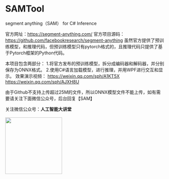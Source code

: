 # SAMTool
segment anything（SAM） for C# Inference

官方网址：https://segment-anything.com/
官方项目源码：https://github.com/facebookresearch/segment-anything
虽然官方提供了预训练模型，和推理代码，但预训练模型只有pytorch格式的，且推理代码只提供了基于Pytorch框架的Python代码。

本项目包含两部分：
1.将官方发布的预训练模型，拆分成编码器和解码器，并分别保存为ONNX格式。
2.使用C#语言加载模型，进行推理，并用WPF进行交互和显示。
效果演示视频：
https://weixin.qq.com/sph/A1KT5X
https://weixin.qq.com/sph/AJXH8U

由于Github不支持上传超过25M的文件，所以ONNX模型文件不能上传，如有需要请关注下面微信公众号，后台回复【SAM】

关注微信公众号：**人工智能大讲堂**<br />  
<img width="180" src="https://user-images.githubusercontent.com/18625471/228743333-77abe467-2385-476d-86a2-e232c6482291.jpg"><br /> 
